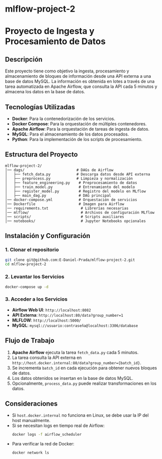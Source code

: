 # mlflow-project-2

# Proyecto de Ingesta y Procesamiento de Datos

## Descripción
Este proyecto tiene como objetivo la ingesta, procesamiento y almacenamiento de bloques de información desde una API externa a una base de datos MySQL. La información es obtenida en lotes a través de una tarea automatizada en Apache Airflow, que consulta la API cada 5 minutos y almacena los datos en la base de datos.

## Tecnologías Utilizadas
- **Docker**: Para la contenedorización de los servicios.
- **Docker Compose**: Para la orquestación de múltiples contenedores.
- **Apache Airflow**: Para la orquestación de tareas de ingesta de datos.
- **MySQL**: Para el almacenamiento de los datos procesados.
- **Python**: Para la implementación de los scripts de procesamiento.

## Estructura del Proyecto
```
mlflow-project-2/
│── dags/                        # DAGs de Airflow
│   ├── fetch_data.py            # Descarga datos desde API externa
│   ├── preprocess.py            # Limpieza y normalización
│   ├── feature_engineering.py    # Preprocesamiento de datos
│   ├── train_model.py            # Entrenamiento del modelo
│   ├── register_model.py         # Registro del modelo en MLflow
│   ├── main_dag.py               # DAG principal
│── docker-compose.yml            # Orquestación de servicios
│── Dockerfile                    # Imagen para Airflow
│── requirements.txt               # Librerías necesarias
│── mlflow/                        # Archivos de configuración MLflow
│── scripts/                       # Scripts auxiliares
│── notebooks/                     # Jupyter Notebooks opcionales
```

## Instalación y Configuración
### 1. Clonar el repositorio
```sh
git clone git@github.com:E-Daniel-Prada/mlflow-project-2.git
cd mlflow-project-2
```

### 2. Levantar los Servicios

```sh
docker-compose up -d
```

### 3. Acceder a los Servicios
- **Airflow Web UI**: `http://localhost:8082`
- **API Externa**: `http://localhost:80/data?group_number=1`
- **MLFLOW**: `http://localhost:5000/`
- **MySQL**: `mysql://usuario:contraseña@localhost:3306/database`

## Flujo de Trabajo
1. **Apache Airflow** ejecuta la tarea `fetch_data.py` cada 5 minutos.
2. La tarea consulta la API externa en `http://host.docker.internal:80/data?group_number={batch_id}`.
3. Se incrementa `batch_id` en cada ejecución para obtener nuevos bloques de datos.
4. Los datos obtenidos se insertan en la base de datos MySQL.
5. Opcionalmente, `process_data.py` puede realizar transformaciones en los datos.

## Consideraciones
- Si `host.docker.internal` no funciona en Linux, se debe usar la IP del host manualmente.
- Si se necesitan logs en tiempo real de Airflow:
  ```sh
  docker logs -f airflow_scheduler
  ```
- Para verificar la red de Docker:
  ```sh
  docker network ls
  ```